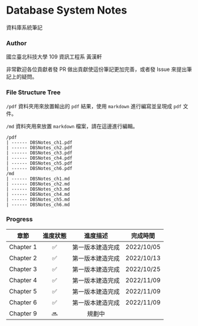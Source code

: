 # Database System Notes

資料庫系統筆記



### Author

國立臺北科技大學 109 資訊工程系 黃漢軒

非常歡迎各位貢獻者發 PR 做出貢獻使這份筆記更加完善，或者發 Issue 來提出筆記上的疑問。



### File Structure Tree

`/pdf` 資料夾用來放置輸出的 `pdf` 結果，使用 `markdown` 進行編寫並呈現成 `pdf` 文件。

`/md` 資料夾用來放置 `markdown` 檔案，請在這邊進行編輯。

```
/pdf
| ------ DBSNotes_ch1.pdf
| ------ DBSNotes_ch2.pdf
| ------ DBSNotes_ch3.pdf
| ------ DBSNotes_ch4.pdf
| ------ DBSNotes_ch5.pdf
| ------ DBSNotes_ch6.pdf
/md
| ------ DBSNotes_ch1.md
| ------ DBSNotes_ch2.md
| ------ DBSNotes_ch3.md
| ------ DBSNotes_ch4.md
| ------ DBSNotes_ch5.md
| ------ DBSNotes_ch6.md
```



### Progress

|   章節    |      進度狀態      |     進度描述     |  完成時間  |
| :-------: | :----------------: | :--------------: | :--------: |
| Chapter 1 | :white_check_mark: | 第一版本建造完成 | 2022/10/05 |
| Chapter 2 | :white_check_mark: | 第一版本建造完成 | 2022/10/13 |
| Chapter 3 | :white_check_mark: | 第一版本建造完成 | 2022/10/25 |
| Chapter 4 | :white_check_mark: | 第一版本建造完成 | 2022/11/09 |
| Chapter 5 | :white_check_mark: | 第一版本建造完成 | 2022/11/09 |
| Chapter 6 | :white_check_mark: | 第一版本建造完成 | 2022/11/09 |
| Chapter 9 |       :soon:       |      規劃中      |            |

